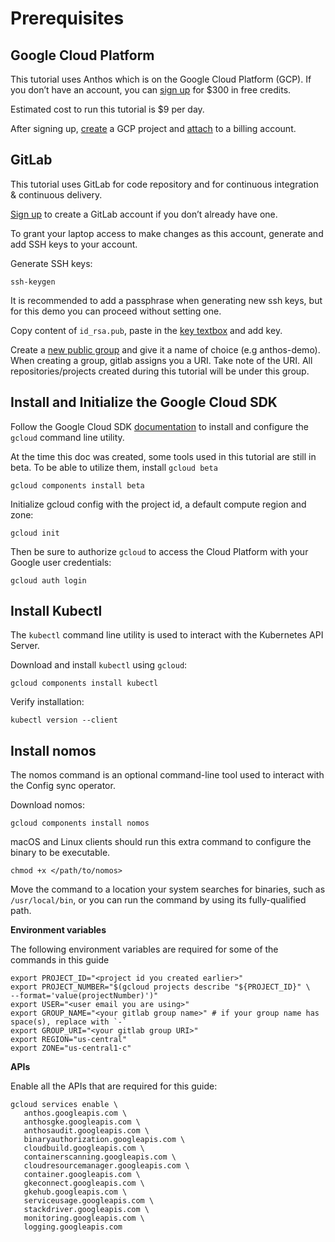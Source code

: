 # Prerequisites


## Google Cloud Platform

This tutorial uses Anthos which is on the Google Cloud Platform (GCP). If you don’t have an account, you can [sign up](https://cloud.google.com/free/) for $300 in free credits. 

Estimated cost to run this tutorial is $9 per day.

After signing up, [create](https://cloud.google.com/resource-manager/docs/creating-managing-projects) a GCP project and [attach](https://cloud.google.com/billing/docs/how-to/modify-project) to a billing account.


## GitLab

This tutorial uses GitLab for code repository and for continuous integration & continuous delivery.

[Sign up](https://gitlab.com/users/sign_up) to create a GitLab account if you don’t already have one.

To grant your laptop access to make changes as this account, generate and add SSH keys to your account.

Generate SSH keys:


```
ssh-keygen
```


It is recommended to add a passphrase when generating new ssh keys, but for this demo you can proceed without setting one. 

Copy content of `id_rsa.pub`, paste in the [key textbox](https://gitlab.com/-/profile/keys) and add key.

Create a [new public group](https://gitlab.com/groups/new) and  give it a name of choice (e.g anthos-demo).  When creating a group, gitlab assigns you a URI. Take note of the URI. All repositories/projects created during this tutorial will be under this group.


## Install and Initialize the Google Cloud SDK

Follow the Google Cloud SDK [documentation](https://cloud.google.com/sdk/docs/install) to install and configure the `gcloud` command line utility.

At the time this doc was created, some tools used in this tutorial are still in beta. To be able to utilize them, install `gcloud beta`


```
gcloud components install beta
```


Initialize gcloud config with the project id, a default compute region and zone:


```
gcloud init 
```


Then be sure to authorize `gcloud` to access the Cloud Platform with your Google user credentials:


```
gcloud auth login
```



## Install Kubectl

The `kubectl` command line utility is used to interact with the Kubernetes API Server. 

Download and install `kubectl` using `gcloud`:


```
gcloud components install kubectl
```


Verify installation:


```
kubectl version --client
```



## Install nomos

The nomos command is an optional command-line tool used to interact with the Config sync operator. 

Download nomos:


```
gcloud components install nomos
```


macOS and Linux clients should run this extra command to configure the binary to be executable.


```
chmod +x </path/to/nomos>
```


Move the command to a location your system searches for binaries, such as `/usr/local/bin`, or you can run the command by using its fully-qualified path.

**Environment variables**

The following environment variables are required for some of the commands in this guide


```
export PROJECT_ID="<project id you created earlier>"
export PROJECT_NUMBER="$(gcloud projects describe "${PROJECT_ID}" \
--format='value(projectNumber)')"
export USER="<user email you are using>"
export GROUP_NAME="<your gitlab group name>" # if your group name has space(s), replace with `-`
export GROUP_URI="<your gitlab group URI>"
export REGION="us-central"
export ZONE="us-central1-c"
```


**APIs**

Enable all the APIs that are required for this guide:


```
gcloud services enable \
   anthos.googleapis.com \
   anthosgke.googleapis.com \
   anthosaudit.googleapis.com \
   binaryauthorization.googleapis.com \
   cloudbuild.googleapis.com \
   containerscanning.googleapis.com \
   cloudresourcemanager.googleapis.com \
   container.googleapis.com \
   gkeconnect.googleapis.com \
   gkehub.googleapis.com \
   serviceusage.googleapis.com \
   stackdriver.googleapis.com \
   monitoring.googleapis.com \
   logging.googleapis.com
```

